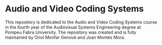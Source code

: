 # Audio and Video Coding Systems
This repository is dedicated to the Audio and Video Coding Systems course in the fourth year of the Audiovisual Systems Engineering degree at Pompeu Fabra University.
The repository was created and is fully maintained by Oriol Monfar Genové and Joan Montés Mora.
